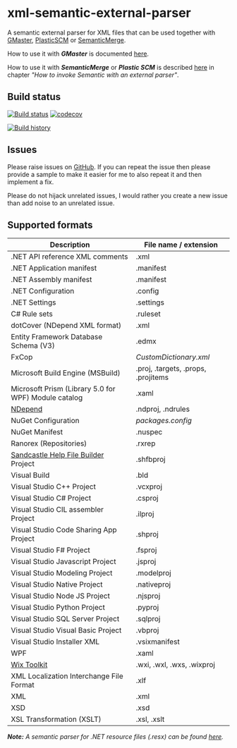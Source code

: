 # xml-semantic-external-parser
A semantic external parser for XML files that can be used together with [GMaster](https://gmaster.io), [PlasticSCM](https://www.plasticscm.com) or [SemanticMerge](https://semanticmerge.com/).

How to use it with _**GMaster**_ is documented [here](http://blog.gmaster.io/2018/03/using-external-parsers-with-gmaster.html).

How to use it with _**SemanticMerge**_ or _**Plastic SCM**_ is described [here](https://users.semanticmerge.com/documentation/external-parsers/external-parsers-guide.shtml) in chapter _"How to invoke Semantic with an external parser"_.

## Build status
[![Build status](https://ci.appveyor.com/api/projects/status/9dnbofw2gpedfiaa?svg=true)](https://ci.appveyor.com/project/RalfKoban/xml-semantic-external-parser/branch/master)
[![codecov](https://codecov.io/gh/RalfKoban/xml-semantic-external-parser/branch/master/graph/badge.svg)](https://codecov.io/gh/RalfKoban/xml-semantic-external-parser)

[![Build history](https://buildstats.info/appveyor/chart/RalfKoban/xml-semantic-external-parser)](https://ci.appveyor.com/project/RalfKoban/xml-semantic-external-parser/history)

## Issues
Please raise issues on [GitHub](https://github.com/RalfKoban/xml-semantic-external-parser/issues).
If you can repeat the issue then please provide a sample to make it easier for me to also repeat it and then implement a fix.

Please do not hijack unrelated issues, I would rather you create a new issue than add noise to an unrelated issue.

## Supported formats

| Description | File name / extension |
|-------------|-----------------------|
| .NET API reference XML comments | .xml
| .NET Application manifest | .manifest
| .NET Assembly manifest | .manifest
| .NET Configuration | .config
| .NET Settings | .settings
| C# Rule sets | .ruleset
| dotCover (NDepend XML format) | .xml
| Entity Framework Database Schema (V3) | .edmx
| FxCop | _CustomDictionary.xml_
| Microsoft Build Engine (MSBuild) | .proj, .targets, .props, .projitems
| Microsoft Prism (Library 5.0 for WPF) Module catalog | .xaml
| [NDepend](https://www.ndepend.com/) | .ndproj, .ndrules
| NuGet Configuration | _packages.config_
| NuGet Manifest | .nuspec
| Ranorex (Repositories) | .rxrep
| [Sandcastle Help File Builder](https://github.com/EWSoftware/SHFB) Project  | .shfbproj
| Visual Build | .bld
| Visual Studio C++ Project | .vcxproj
| Visual Studio C# Project | .csproj
| Visual Studio CIL assembler Project | .ilproj
| Visual Studio Code Sharing App Project | .shproj
| Visual Studio F# Project | .fsproj
| Visual Studio Javascript Project | .jsproj
| Visual Studio Modeling Project | .modelproj
| Visual Studio Native Project | .nativeproj
| Visual Studio Node JS Project | .njsproj
| Visual Studio Python Project | .pyproj
| Visual Studio SQL Server Project | .sqlproj
| Visual Studio Visual Basic Project | .vbproj
| Visual Studio Installer XML | .vsixmanifest
| WPF | .xaml
| [Wix Toolkit](http://wixtoolset.org/) | .wxi, .wxl, .wxs, .wixproj
| XML Localization Interchange File Format | .xlf
| XML | .xml
| XSD | .xsd
| XSL Transformation (XSLT) | .xsl, .xslt

_**Note:** A semantic parser for .NET resource files (.resx) can be found [here](https://github.com/RalfKoban/resx-semantic-external-parser)._
